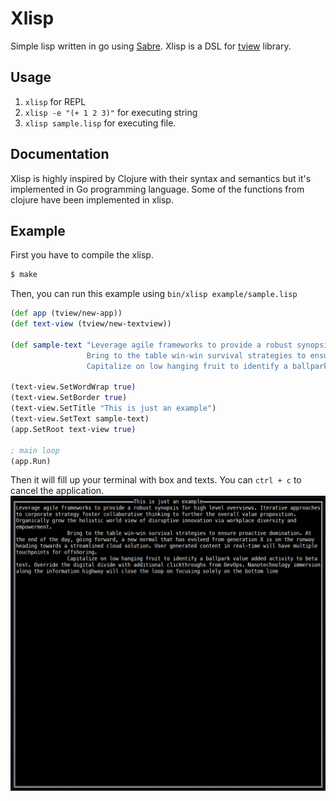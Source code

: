 # Xlisp
Simple lisp written in go using [Sabre](https://github.com/spy16/sabre).
Xlisp is a DSL for [tview](https://github.com/rivo/tview) library.


## Usage

1. `xlisp` for REPL
2. `xlisp -e "(+ 1 2 3)"` for executing string
3. `xlisp sample.lisp` for executing file.

## Documentation
Xlisp is highly inspired by Clojure with their syntax and semantics but it's
implemented in Go programming language. Some of the functions from clojure have 
been implemented in xlisp.

## Example
First you have to compile the xlisp.
```sh
$ make
```
Then, you can run this example using `bin/xlisp example/sample.lisp`
```clojure
(def app (tview/new-app))
(def text-view (tview/new-textview))

(def sample-text "Leverage agile frameworks to provide a robust synopsis for high level overviews. Iterative approaches to corporate strategy foster collaborative thinking to further the overall value proposition. Organically grow the holistic world view of disruptive innovation via workplace diversity and empowerment.
                 Bring to the table win-win survival strategies to ensure proactive domination. At the end of the day, going forward, a new normal that has evolved from generation X is on the runway heading towards a streamlined cloud solution. User generated content in real-time will have multiple touchpoints for offshoring.
                 Capitalize on low hanging fruit to identify a ballpark value added activity to beta test. Override the digital divide with additional clickthroughs from DevOps. Nanotechnology immersion along the information highway will close the loop on focusing solely on the bottom line")

(text-view.SetWordWrap true)
(text-view.SetBorder true)
(text-view.SetTitle "This is just an example")
(text-view.SetText sample-text)
(app.SetRoot text-view true)

; main loop
(app.Run)
```
Then it will fill up your terminal with box and texts. You can `ctrl + c` to cancel
the application.
![terminal](/example.png)
